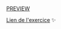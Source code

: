 [PREVIEW](https://salomelhuillery.github.io/test-library/)

[Lien de l'exercice](https://www.theodinproject.com/lessons/node-path-javascript-library)  :sparkles:

